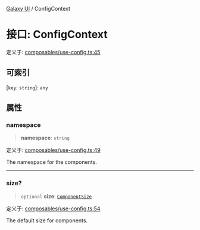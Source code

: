 [Galaxy UI](../index.md) / ConfigContext

# 接口: ConfigContext

定义于: [composables/use-config.ts:45](https://github.com/zhengxs2018/galaxy-vue/blob/18351a97cf2fa884bcabac6a998436dfdeb4a603/packages/galaxy-ui/src/composables/use-config.ts#L45)

## 可索引

\[`key`: `string`\]: `any`

## 属性

### namespace

> **namespace**: `string`

定义于: [composables/use-config.ts:49](https://github.com/zhengxs2018/galaxy-vue/blob/18351a97cf2fa884bcabac6a998436dfdeb4a603/packages/galaxy-ui/src/composables/use-config.ts#L49)

The namespace for the components.

***

### size?

> `optional` **size**: [`ComponentSize`](../type-aliases/ComponentSize.md)

定义于: [composables/use-config.ts:54](https://github.com/zhengxs2018/galaxy-vue/blob/18351a97cf2fa884bcabac6a998436dfdeb4a603/packages/galaxy-ui/src/composables/use-config.ts#L54)

The default size for components.
